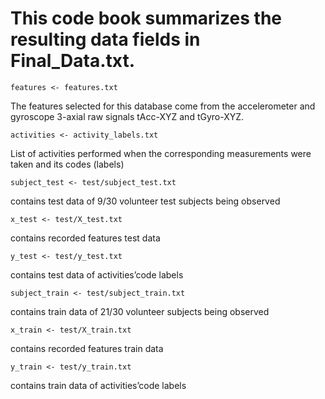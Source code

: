 # This code book summarizes the resulting data fields in Final_Data.txt.

 `features <- features.txt `

The features selected for this database come from the accelerometer and gyroscope 3-axial raw signals tAcc-XYZ and tGyro-XYZ.


`activities <- activity_labels.txt `

List of activities performed when the corresponding measurements were taken and its codes (labels)


 `subject_test <- test/subject_test.txt `

contains test data of 9/30 volunteer test subjects being observed


 `x_test <- test/X_test.txt `

contains recorded features test data


 `y_test <- test/y_test.txt `

contains test data of activities’code labels


 `subject_train <- test/subject_train.txt `

contains train data of 21/30 volunteer subjects being observed


 `x_train <- test/X_train.txt `

contains recorded features train data


  `y_train <- test/y_train.txt `

contains train data of activities’code labels
